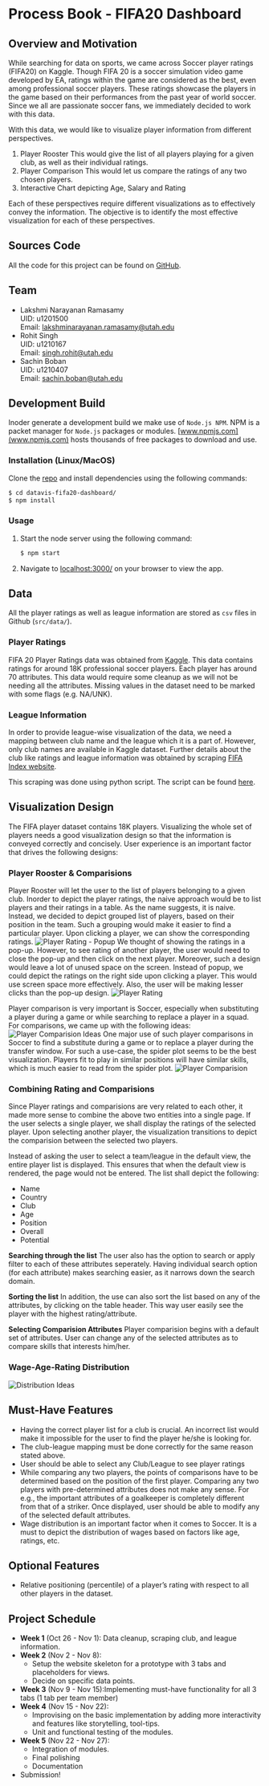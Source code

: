 # Process Book - FIFA20 Dashboard

## Overview and Motivation
While searching for data on sports, we came across Soccer player ratings (FIFA20)
on Kaggle. Though FIFA 20 is a soccer simulation video game developed by EA,
ratings within the game are considered as the best, even among professional
soccer players. These ratings showcase the players in the game based on their
performances from the past year of world soccer. Since we all are passionate
soccer fans, we immediately decided to work with this data.

With this data, we would like to visualize player information from different
perspectives.
1. Player Rooster
   This would give the list of all players playing for a given club, as well as
   their individual ratings.
2. Player Comparison
   This would let us compare the ratings of any two chosen players.
3. Interactive Chart depicting Age, Salary and Rating

Each of these perspectives require different visualizations as to effectively
convey the information. The objective is to identify the most effective
visualization for each of these perspectives.

## Sources Code
All the code for this project can be found on [GitHub][src-code].

## Team
* Lakshmi Narayanan Ramasamy<br>
  UID: u1201500<br>
  Email: [lakshminarayanan.ramasamy@utah.edu](mailto:lakshminarayanan.ramasamy@utah.edu)
* Rohit Singh<br>
  UID: u1210167<br>
  Email: [singh.rohit@utah.edu](mailto:singh.rohit@utah.edu)
* Sachin Boban<br>
  UID: u1210407<br>
  Email: [sachin.boban@utah.edu](mailto:sachin.boban@utah.edu)

## Development Build
Inoder generate a development build we make use of `Node.js NPM`. NPM is a
packet manager for `Node.js` packages or modules.
[www.npmjs.com](www.npmjs.com) hosts thousands of free packages to download and
use.

### Installation (Linux/MacOS)
Clone the [repo][src-code] and install dependencies using the following
commands:
```sh
$ cd datavis-fifa20-dashboard/
$ npm install
```

### Usage
1. Start the node server using the following command:
   ```sh
   $ npm start
   ```
2. Navigate to [localhost:3000/](http://localhost:3000/) on your browser to view
   the app.

## Data
All the player ratings as well as league information are stored as `csv` files
in Github (`src/data/`).
### Player Ratings
FIFA 20 Player Ratings data was obtained from [Kaggle][data-src]. This data
contains ratings for around 18K professional soccer players. Each player has
around 70 attributes. This data would require some cleanup as we will not be
needing all the attributes. Missing values in the dataset need to be marked with
some flags (e.g. NA/UNK).

### League Information
In order to provide league-wise visualization of the data, we need a mapping
between club name and the league which it is a part of. However, only club names
are available in Kaggle dataset. Further details about the club like ratings and
league information was obtained by scraping [FIFA Index website][fifa-idx].

This scraping was done using python script. The script can be found
[here][scrape-script].

## Visualization Design
The FIFA player dataset contains 18K players. Visualizing the whole set of
players needs a good visualization design so that the information is conveyed
correctly and concisely. User experience is an important factor that drives the
following designs:

### Player Rooster & Comparisions
Player Rooster will let the user to the list of players belonging to a given
club. Inorder to depict the player ratings, the naive approach would be to list
players and their ratings in a table. As the name suggests, it is naive.
Instead, we decided to depict grouped list of players, based on their position
in the team. Such a grouping would make it easier to find a particular player.
Upon clicking a player, we can show the corresponding ratings.
![Player Rating - Popup](images/player_rating_popup.jpg)
We thought of showing the ratings in a pop-up. However, to see rating of another
player, the user would need to close the pop-up and then click on the next
player. Moreover, such a design would leave a lot of unused space on the screen.
Instead of popup, we could depict the ratings on the right side upon clicking a
player. This would use screen space more effectively. Also, the user will be
making lesser clicks than the pop-up design.
![Player Rating](images/player_rating.png)

Player comparison is very important is Soccer, especially when substituting a
player during a game or while searching to replace a player in a squad. For
comparisons, we came up with the following ideas:
![Player Comparision Ideas](images/player_compare_ideas.png)
One major use of such player comparisons in Soccer to find a substitute during a
game or to replace a player during the transfer window. For such a use-case, the
spider plot seems to be the best visualization. Players fit to play in similar
positions will have similar skills, which is much easier to read from the spider
plot.
![Player Comparision](images/player_compare.png)

### Combining Rating and Comparisions
Since Player ratings and comparisions are very related to each other, it made
more sense to combine the above two entities into a single page. If the user
selects a single player, we shall display the ratings of the selected player.
Upon selecting another player, the visualization transitions to depict
the comparision between the selected two players.

Instead of asking the user to select a team/league in the default view, the
entire player list is displayed. This ensures that when the default view is
rendered, the page would not be entered. The list shall depict the following:
* Name
* Country
* Club
* Age
* Position
* Overall
* Potential

**Searching through the list**
The user also has the option to search or apply filter to each of these
attributes seperately. Having individual search option (for each attribute)
makes searching easier, as it narrows down the search domain.

**Sorting the list**
In addition, the use can also sort the list based on any of the attributes,
by clicking on the table header. This way user easily see the player with the
highest rating/attribute.

**Selecting Comparision Attributes**
Player comparision begins with a default set of attributes. User can change
any of the selected attributes as to compare skills that interests him/her.

### Wage-Age-Rating Distribution
![Distribution Ideas](images/wage_dist_idea.png)

## Must-Have Features
* Having the correct player list for a club is crucial. An incorrect list would
  make it impossible for the user to find the player he/she is looking for.
* The club-league mapping must be done correctly for the same reason stated
  above.
* User should be able to select any Club/League to see player ratings
* While comparing any two players, the points of comparisons have to be
  determined based on the position of the first player. Comparing any two
  players with pre-determined attributes does not make any sense. For e.g., the
  important attributes of a goalkeeper is completely different from that of a
  striker. Once displayed, user should be able to modify any of the selected
  default attributes.
* Wage distribution is an important factor when it comes to Soccer. It is a must
  to depict the distribution of wages based on factors like age, ratings, etc.

## Optional Features
* Relative positioning (percentile) of a player’s rating with respect to all
  other players in the dataset.

## Project Schedule
* **Week 1** (Oct 26 - Nov 1): Data cleanup, scraping club, and league information.
* **Week 2** (Nov 2 - Nov 8):
  + Setup the website skeleton for a prototype with 3 tabs and placeholders for
    views.
  + Decide on specific data points.
* **Week 3** (Nov 9 - Nov 15):Implementing must-have functionality for all 3 tabs
  (1 tab per team member)
* **Week 4** (Nov 15 - Nov 22):
  + Improvising on the basic implementation by adding more interactivity and
    features like storytelling, tool-tips.
  + Unit and functional testing of the modules.
* **Week 5** (Nov 22 - Nov 27):
  + Integration of modules.
  + Final polishing
  + Documentation
* Submission!

[src-code]: https://github.com/sachinboban/datavis-fifa20-dashboard
[data-src]: https://www.kaggle.com/sagunsh/fifa-20-complete-player-dataset
[fifa-idx]: https://www.fifaindex.com/teams/?league=53&order=desc
[scrape-script]: https://github.com/sachinboban/datavis-fifa20-dashboard/blob/master/scripts/scrape-web.py
